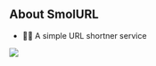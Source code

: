 ## About SmolURL

- 🙋‍♂️ A simple URL shortner service

![ ](https://febgoserve.me/imgAnalytics/smolurl)
